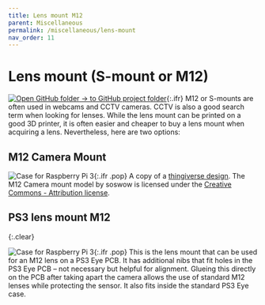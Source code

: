 ```yaml
---
title: Lens mount M12
parent: Miscellaneous
permalink: /miscellaneous/lens-mount
nav_order: 11
---
```


# Lens mount (S-mount or M12)

[![Open GitHub folder]({{site.baseurl}}/assets/img/GitHub-Mark-32px.png) → to GitHub project folder](https://github.com/reiserlab/Component-Design/tree/main/Miscellaneous/Holder_Tablet){:.ifr}
M12 or S-mounts are often used in webcams and CCTV cameras. CCTV is also a good search term when looking for lenses. While the lens mount can be printed on a good 3D printer, it is often easier and cheaper to buy a lens mount when acquiring a lens. Nevertheless, here are two options:

## M12 Camera Mount

![Case for Raspberry Pi 3]({{site.baseurl}}/assets/img/Miscellaneous/Lens-mount_M12/M12_Lens_Mount.png){:.ifr .pop}
A copy of a [thingiverse design](https://www.thingiverse.com/thing:2376689). The M12 Camera mount model by soswow is licensed under the [Creative Commons - Attribution license](http://creativecommons.org/licenses/by/3.0/).

## PS3 lens mount M12
{:.clear}

![Case for Raspberry Pi 3]({{site.baseurl}}/assets/img/Miscellaneous/Lens-mount_M12/Adapter_PS-eye_Lens-mount.png){:.ifr .pop}
This is the lens mount that can be used for an M12 lens on a PS3 Eye PCB. It has additional nibs that fit holes in the PS3 Eye PCB – not necessary but helpful for alignment. Glueing this directly on the PCB after taking apart the camera allows the use of standard M12 lenses while protecting the sensor. It also fits inside the standard PS3 Eye case.